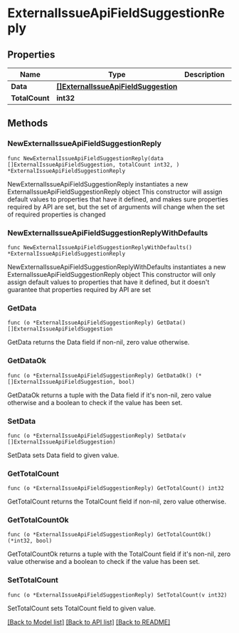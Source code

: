 # ExternalIssueApiFieldSuggestionReply

## Properties

Name | Type | Description | Notes
------------ | ------------- | ------------- | -------------
**Data** | [**[]ExternalIssueApiFieldSuggestion**](ExternalIssueApiFieldSuggestion.md) |  | 
**TotalCount** | **int32** |  | 

## Methods

### NewExternalIssueApiFieldSuggestionReply

`func NewExternalIssueApiFieldSuggestionReply(data []ExternalIssueApiFieldSuggestion, totalCount int32, ) *ExternalIssueApiFieldSuggestionReply`

NewExternalIssueApiFieldSuggestionReply instantiates a new ExternalIssueApiFieldSuggestionReply object
This constructor will assign default values to properties that have it defined,
and makes sure properties required by API are set, but the set of arguments
will change when the set of required properties is changed

### NewExternalIssueApiFieldSuggestionReplyWithDefaults

`func NewExternalIssueApiFieldSuggestionReplyWithDefaults() *ExternalIssueApiFieldSuggestionReply`

NewExternalIssueApiFieldSuggestionReplyWithDefaults instantiates a new ExternalIssueApiFieldSuggestionReply object
This constructor will only assign default values to properties that have it defined,
but it doesn't guarantee that properties required by API are set

### GetData

`func (o *ExternalIssueApiFieldSuggestionReply) GetData() []ExternalIssueApiFieldSuggestion`

GetData returns the Data field if non-nil, zero value otherwise.

### GetDataOk

`func (o *ExternalIssueApiFieldSuggestionReply) GetDataOk() (*[]ExternalIssueApiFieldSuggestion, bool)`

GetDataOk returns a tuple with the Data field if it's non-nil, zero value otherwise
and a boolean to check if the value has been set.

### SetData

`func (o *ExternalIssueApiFieldSuggestionReply) SetData(v []ExternalIssueApiFieldSuggestion)`

SetData sets Data field to given value.


### GetTotalCount

`func (o *ExternalIssueApiFieldSuggestionReply) GetTotalCount() int32`

GetTotalCount returns the TotalCount field if non-nil, zero value otherwise.

### GetTotalCountOk

`func (o *ExternalIssueApiFieldSuggestionReply) GetTotalCountOk() (*int32, bool)`

GetTotalCountOk returns a tuple with the TotalCount field if it's non-nil, zero value otherwise
and a boolean to check if the value has been set.

### SetTotalCount

`func (o *ExternalIssueApiFieldSuggestionReply) SetTotalCount(v int32)`

SetTotalCount sets TotalCount field to given value.



[[Back to Model list]](../README.md#documentation-for-models) [[Back to API list]](../README.md#documentation-for-api-endpoints) [[Back to README]](../README.md)


